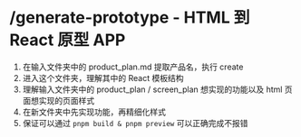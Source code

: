 # /generate-prototype - HTML 到 React 原型 APP

1. 在输入文件夹中的 product_plan.md 提取产品名，执行 create
2. 进入这个文件夹，理解其中的 React 模板结构
3. 理解输入文件夹中的 product_plan / screen_plan 想实现的功能以及 html 页面想实现的页面样式
4. 在新文件夹中先实现功能，再精细化样式
5. 保证可以通过 `pnpm build & pnpm preview` 可以正确完成不报错